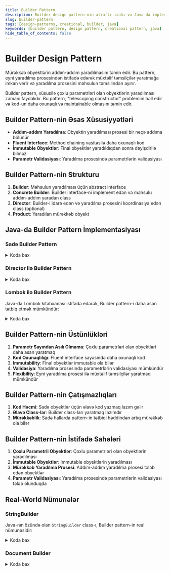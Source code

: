```yaml
---
title: Builder Pattern
description: Builder design pattern-nin ətraflı izahı və Java-da implementasiyası
slug: builder-pattern
tags: [design-patterns, creational, builder, java]
keywords: [builder pattern, design pattern, creational pattern, java]
hide_table_of_contents: false
---
```


# Builder Design Pattern


Mürəkkəb obyektlərin addım-addım yaradılmasını təmin edir. Bu pattern, eyni yaradılma prosesindən istifadə edərək müxtəlif təmsilçilər yaratmağa imkan verir və yaradılma prosesini məhsulun təmsilindən ayırır.

Builder pattern, xüsusilə çoxlu parametrləri olan obyektlərin yaradılması zamanı faydalıdır. Bu pattern, "telescoping constructor" problemini həll edir və kod-un daha oxunaqlı və maintainable olmasını təmin edir.

## Builder Pattern-nin Əsas Xüsusiyyətləri

- **Addım-addım Yaradılma**: Obyektin yaradılması prosesi bir neçə addıma bölünür
- **Fluent Interface**: Method chaining vasitəsilə daha oxunaqlı kod
- **İmmutable Obyektlər**: Final obyektlər yaradıldıqdan sonra dəyişdirilə bilməz
- **Parametr Validasiyası**: Yaradılma prosesində parametrlərin validasiyası

## Builder Pattern-nin Strukturu

1. **Builder**: Məhsulun yaradılması üçün abstract interface
2. **Concrete Builder**: Builder interface-ni implement edən və məhsulu addım-addım yaradan class
3. **Director**: Builder-i idarə edən və yaradılma prosesini koordinasiya edən class (optional)
4. **Product**: Yaradılan mürəkkəb obyekt

## Java-da Builder Pattern İmplementasiyası

### Sadə Builder Pattern


<details>
<summary>Koda bax</summary>

```java
// Product class
class House {
    private String foundation;
    private String structure;
    private String roof;
    private String interior;

    private House() {}

    @Override
    public String toString() {
        return "House with " + foundation + ", " + structure + ", " + roof + ", and " + interior;
    }

    // Static Builder class
    static class Builder {
        private House house;

        public Builder() {
            house = new House();
        }

        public Builder buildFoundation(String foundation) {
            house.foundation = foundation;
            return this;
        }

        public Builder buildStructure(String structure) {
            house.structure = structure;
            return this;
        }

        public Builder buildRoof(String roof) {
            house.roof = roof;
            return this;
        }

        public Builder buildInterior(String interior) {
            house.interior = interior;
            return this;
        }

        public House build() {
            return house;
        }
    }
}

// Client code
public class BuilderExample {
    public static void main(String[] args) {
        House house = new House.Builder()
                .buildFoundation("Concrete Foundation")
                .buildStructure("Brick Structure")
                .buildRoof("Wooden Roof")
                .buildInterior("Modern Interior")
                .build();

        System.out.println(house);
    }
}
```
</details>

### Director ilə Builder Pattern


<details>
<summary>Koda bax</summary>

```java
// Product
class Computer {
    private String cpu;
    private String ram;
    private String storage;
    private String gpu;
    private String operatingSystem;

    @Override
    public String toString() {
        return "Computer [CPU=" + cpu + ", RAM=" + ram + ", Storage=" + storage + 
               ", GPU=" + gpu + ", OS=" + operatingSystem + "]";
    }

    // Builder interface
    interface Builder {
        Builder setCPU(String cpu);
        Builder setRAM(String ram);
        Builder setStorage(String storage);
        Builder setGPU(String gpu);
        Builder setOperatingSystem(String os);
        Computer build();
    }

    // Concrete Builder
    static class ComputerBuilder implements Builder {
        private Computer computer;

        public ComputerBuilder() {
            computer = new Computer();
        }

        @Override
        public Builder setCPU(String cpu) {
            computer.cpu = cpu;
            return this;
        }

        @Override
        public Builder setRAM(String ram) {
            computer.ram = ram;
            return this;
        }

        @Override
        public Builder setStorage(String storage) {
            computer.storage = storage;
            return this;
        }

        @Override
        public Builder setGPU(String gpu) {
            computer.gpu = gpu;
            return this;
        }

        @Override
        public Builder setOperatingSystem(String os) {
            computer.operatingSystem = os;
            return this;
        }

        @Override
        public Computer build() {
            return computer;
        }
    }
}

// Director
class ComputerDirector {
    private Computer.Builder builder;

    public ComputerDirector(Computer.Builder builder) {
        this.builder = builder;
    }

    public Computer buildGamingComputer() {
        return builder
                .setCPU("Intel Core i9")
                .setRAM("32GB DDR4")
                .setStorage("2TB SSD")
                .setGPU("NVIDIA RTX 3080")
                .setOperatingSystem("Windows 11")
                .build();
    }

    public Computer buildOfficeComputer() {
        return builder
                .setCPU("Intel Core i5")
                .setRAM("16GB DDR4")
                .setStorage("512GB SSD")
                .setGPU("Integrated Graphics")
                .setOperatingSystem("Windows 10")
                .build();
    }
}

// Client code
public class DirectorBuilderExample {
    public static void main(String[] args) {
        Computer.Builder builder = new Computer.ComputerBuilder();
        ComputerDirector director = new ComputerDirector(builder);

        Computer gamingComputer = director.buildGamingComputer();
        System.out.println("Gaming Computer: " + gamingComputer);

        Computer officeComputer = director.buildOfficeComputer();
        System.out.println("Office Computer: " + officeComputer);
    }
}
```
</details>

### Lombok ilə Builder Pattern

Java-da Lombok kitabxanası istifadə edərək, Builder pattern-i daha asan tətbiq etmək mümkündür:


<details>
<summary>Koda bax</summary>

```java
import lombok.Builder;
import lombok.ToString;

@Builder
@ToString
public class Person {
    private String firstName;
    private String lastName;
    private int age;
    private String address;
    private String phoneNumber;
    private String email;
}

// Client code
public class LombokBuilderExample {
    public static void main(String[] args) {
        Person person = Person.builder()
                .firstName("John")
                .lastName("Doe")
                .age(30)
                .address("123 Main St")
                .phoneNumber("555-1234")
                .email("john.doe@example.com")
                .build();

        System.out.println(person);
    }
}
```
</details>

## Builder Pattern-nin Üstünlükləri

1. **Parametr Sayından Asılı Olmama**: Çoxlu parametrləri olan obyektləri daha asan yaratmaq
2. **Kod Oxunaqlılığı**: Fluent interface sayəsində daha oxunaqlı kod
3. **Immutability**: Final obyektlər immutable ola bilər
4. **Validasiya**: Yaradılma prosesində parametrlərin validasiyası mümkündür
5. **Flexibility**: Eyni yaradılma prosesi ilə müxtəlif təmsilçilər yaratmaq mümkündür

## Builder Pattern-nin Çatışmazlıqları

1. **Kod Həcmi**: Sadə obyektlər üçün əlavə kod yazmaq lazım gəlir
2. **Əlavə Class-lar**: Builder class-ları yaratmaq lazımdır
3. **Mürəkkəblik**: Sadə hallarda pattern-in tətbiqi həddindən artıq mürəkkəb ola bilər

## Builder Pattern-nin İstifadə Sahələri

1. **Çoxlu Parametrli Obyektlər**: Çoxlu parametrləri olan obyektlərin yaradılması
2. **İmmutable Obyektlər**: Immutable obyektlərin yaradılması
3. **Mürəkkəb Yaradılma Prosesi**: Addım-addım yaradılma prosesi tələb edən obyektlər
4. **Parametr Validasiyası**: Yaradılma prosesində parametrlərin validasiyası tələb olunduqda

## Real-World Nümunələr

### StringBuilder

Java-nın özündə olan `StringBuilder` class-ı, Builder pattern-in real nümunəsidir:


<details>
<summary>Koda bax</summary>

```java
public class StringBuilderExample {
    public static void main(String[] args) {
        StringBuilder builder = new StringBuilder();
        String result = builder.append("Hello")
                           .append(" ")
                           .append("World")
                           .append("!")
                           .toString();
        System.out.println(result); // Hello World!
    }
}
```
</details>

### Document Builder


<details>
<summary>Koda bax</summary>

```java
class Document {
    private String title;
    private String content;
    private String author;
    private String[] tags;
    private LocalDate creationDate;

    private Document() {}

    @Override
    public String toString() {
        return "Document [Title=" + title + ", Author=" + author + 
               ", Creation Date=" + creationDate + ", Tags=" + Arrays.toString(tags) + 
               ", Content=" + (content.length() > 20 ? content.substring(0, 20) + "..." : content) + "]";
    }

    static class Builder {
        private Document document;

        public Builder() {
            document = new Document();
            document.creationDate = LocalDate.now(); // Default value
        }

        public Builder withTitle(String title) {
            document.title = title;
            return this;
        }

        public Builder withContent(String content) {
            document.content = content;
            return this;
        }

        public Builder withAuthor(String author) {
            document.author = author;
            return this;
        }

        public Builder withTags(String... tags) {
            document.tags = tags;
            return this;
        }

        public Builder withCreationDate(LocalDate date) {
            document.creationDate = date;
            return this;
        }

        public Document build() {
            // Validation
            if (document.title == null || document.title.isEmpty()) {
                throw new IllegalStateException("Title cannot be empty");
            }
            if (document.content == null) {
                document.content = "";
            }
            return document;
        }
    }
}

// Client code
public class DocumentBuilderExample {
    public static void main(String[] args) {
        Document document = new Document.Builder()
                .withTitle("Builder Pattern")
                .withAuthor("John Doe")
                .withContent("This is a document about the Builder pattern in Java.")
                .withTags("design-pattern", "java", "builder")
                .build();

        System.out.println(document);
    }
}
```
</details>

